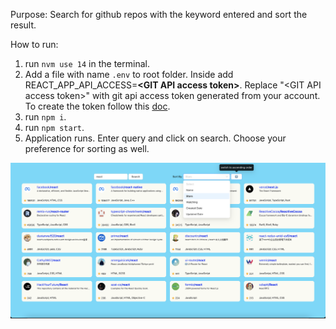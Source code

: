 Purpose: Search for github repos with the keyword entered and sort the result.

How to run:
1. run `nvm use 14` in the terminal.
2. Add a file with name `.env` to root folder. Inside add REACT_APP_API_ACCESS=__\<GIT API access token\>__. Replace "\<GIT API access token\>" with git api access token generated from your account. To create the token follow this [doc](https://docs.github.com/en/enterprise-server@3.4/authentication/keeping-your-account-and-data-secure/creating-a-personal-access-token#creating-a-personal-access-token).
3. run `npm i`.
4. run `npm start`.
5. Application runs. Enter query and click on search. Choose your preference for sorting as well.

![](./demo_screenshot.png)
